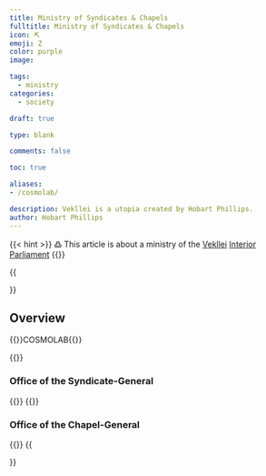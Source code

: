 ```yaml
---
title: Ministry of Syndicates & Chapels
fulltitle: Ministry of Syndicates & Chapels
icon: ⛏️
emoji: Ζ
color: purple
image: 

tags: 
  - ministry
categories:
  - society

draft: true

type: blank

comments: false

toc: true

aliases:
- /cosmolab/

description: Vekllei is a utopia created by Hobart Phillips.
author: Hobart Phillips
---
```

{{< hint >}}
߷ This article is about a ministry of the [Vekllei](/factbook/vekllei/) [Interior Parliament](/factbook/society/state/government/interior/)
{{</hint>}}

{{<section>}}
## Overview
{{<boxtag teal>}}COSMOLAB{{</boxtag>}}

{{<outline>}}
### Office of the Syndicate-General
{{</outline>}}
{{<outline>}}
### Office of the Chapel-General
{{</outline>}}
{{</section>}}
